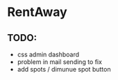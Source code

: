 # RentAway

## TODO:
- css admin dashboard
- problem in mail sending to fix
- add spots / dimunue spot button
